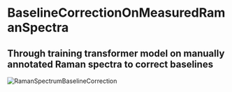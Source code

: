 # BaselineCorrectionOnMeasuredRamanSpectra
## Through training transformer model on manually annotated Raman spectra to correct baselines

![RamanSpectrumBaselineCorrection](https://github.com/ZJiangsan/BaselineCorrectionOnMeasuredRamanSpectra/assets/56995152/2863e379-ce32-4c7c-bfc3-9b86e9790aea)
